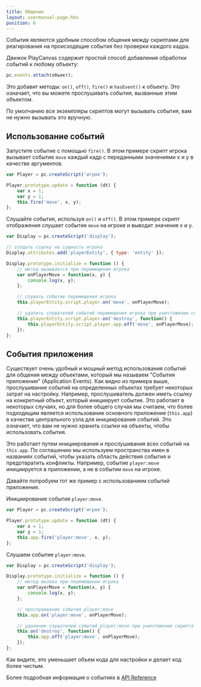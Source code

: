 ```yaml
---
title: Общение
layout: usermanual-page.hbs
position: 6
---
```


События являются удобным способом общения между скриптами для реагирования на происходящие события без проверки каждого кадра.

Движок PlayCanvas содержит простой способ добавления обработки событий к любому объекту:

```javascript
pc.events.attach(объект);
```

Это добавит методы: `on()`, `off()`, `fire()` и `hasEvent()` к объекту. Это означает, что вы можете прослушивать события, вызванные этим объектом.

По умолчанию все экземпляры скриптов могут вызывать события, вам не нужно вызывать это вручную.

## Использование событий

Запустите событие с помощью `fire()`. В этом примере скрипт игрока вызывает событие `move` каждый кадр с переданными значениями x и y в качестве аргументов.

```javascript
var Player = pc.createScript('игрок');

Player.prototype.update = function (dt) {
    var x = 1;
    var y = 1;
    this.fire('move', x, y);
};
```

Слушайте события, используя `on()` и `off()`. В этом примере скрипт отображения слушает событие `move` на игроке и выводит значения x и y.

```javascript
var Display = pc.createScript('display');

// создать ссылку на сущность игрока
Display.attributes.add('playerEntity', { type: 'entity' });

Display.prototype.initialize = function () {
    // метод вызывается при перемещении игрока
    var onPlayerMove = function(x, y) {
        console.log(x, y);
    };

    // слушать событие перемещения игрока
    this.playerEntity.script.player.on('move', onPlayerMove);

    // удалить слушателей событий перемещения игрока при уничтожении скрипта
    this.playerEntity.script.player.on('destroy', function() {
        this.playerEntity.script.player.app.off('move', onPlayerMove);
    });
};
```

## События приложения

Существует очень удобный и мощный метод использования событий для общения между объектами, который мы называем "События приложения" (Application Events). Как видно из примера выше, прослушивание событий на определенных объектах требует некоторых затрат на настройку. Например, прослушиватель должен иметь ссылку на конкретный объект, который инициирует событие. Это работает в некоторых случаях, но для более общего случая мы считаем, что более подходящим является использование основного приложения (`this.app`) в качестве центрального узла для инициирования событий. Это означает, что вам не нужно хранить ссылки на объекты, чтобы использовать события.

Это работает путем инициирования и прослушивания всех событий на `this.app`. По соглашению мы используем пространства имен в названиях событий, чтобы указать область действия события и предотвратить конфликты. Например, событие `player:move` инициируется в приложении, а не в событии `move` на игроке.

Давайте попробуем тот же пример с использованием событий приложения.

Инициирование события `player:move`.

```javascript
var Player = pc.createScript('игрок');

Player.prototype.update = function (dt) {
    var x = 1;
    var y = 1;
    this.app.fire('player:move', x, y);
};
```

Слушаем событие `player:move`.

```javascript
var Display = pc.createScript('display');

Display.prototype.initialize = function () {
    // метод вызова при перемещении игрока
    var onPlayerMove = function(x, y) {
        console.log(x, y);
    };

    // прослушивание события player:move
    this.app.on('player:move', onPlayerMove);

    // удаление слушателей событий player:move при уничтожении скрипта
    this.on('destroy', function() {
        this.app.off('player:move', onPlayerMove);
    });
};
```

Как видите, это уменьшает объем кода для настройки и делает код более чистым.

Более подробная информация о событиях в [API Reference][1]

[1]: /api/pc.EventHandler.html
